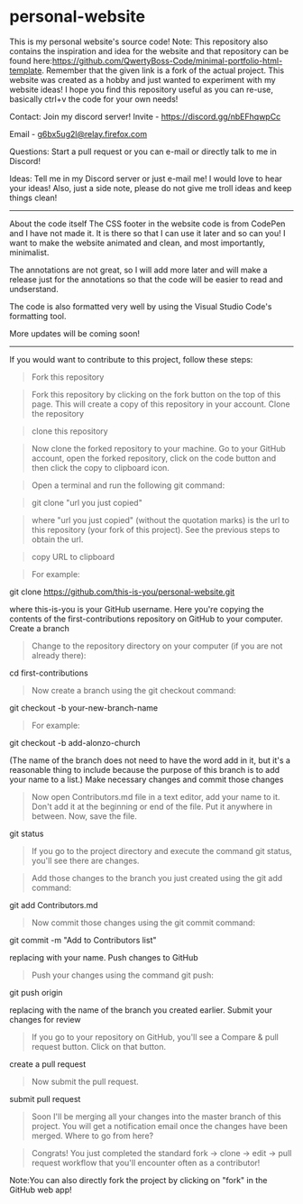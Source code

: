 # personal-website
This is my personal website's source code!
Note:
This repository also contains the inspiration and idea for the website and that repository can be found here:https://github.com/QwertyBoss-Code/minimal-portfolio-html-template. Remember that the given link is a fork of the actual project. 
This website was created as a hobby and just wanted to experiment with my website ideas! I hope you find this repository useful as you can re-use, basically ctrl+v the code for your own needs! 

Contact:
Join my discord server!
Invite - https://discord.gg/nbEFhqwpCc

Email - g6bx5ug2l@relay.firefox.com

Questions:
Start a pull request or you can e-mail or directly talk to me in Discord!

Ideas:
Tell me in my Discord server or just e-mail me! I would love to hear your ideas! Also, just a side note, please do not give me troll ideas and keep things clean!
______________________________________________________________________________________________________________________________________________________________________
About the code itself
The CSS footer in the website code is from CodePen and I have not made it. It is there so that I can use it later and so can you! I want to make the website animated and clean, and most importantly, minimalist. 

The annotations are not great, so I will add more later and will make a release just for the annotations so that the code will be easier to read and undserstand.

The code is also formatted very well by using the Visual Studio Code's formatting tool.

More updates will be coming soon!
______________________________________________________________________________________________________________________________________________________________________
If you would want to contribute to this project, follow these steps:

>Fork this repository

>Fork this repository by clicking on the fork button on the top of this page. This will create a copy of this repository in your account.
Clone the repository

>clone this repository

>Now clone the forked repository to your machine. Go to your GitHub account, open the forked repository, click on the code button and then click the copy to clipboard icon.

>Open a terminal and run the following git command:

>git clone "url you just copied"

>where "url you just copied" (without the quotation marks) is the url to this repository (your fork of this project). See the previous steps to obtain the url.

>copy URL to clipboard

>For example:

git clone https://github.com/this-is-you/personal-website.git

where this-is-you is your GitHub username. Here you're copying the contents of the first-contributions repository on GitHub to your computer.
Create a branch

>Change to the repository directory on your computer (if you are not already there):

cd first-contributions

>Now create a branch using the git checkout command:

git checkout -b your-new-branch-name

>For example:

git checkout -b add-alonzo-church

(The name of the branch does not need to have the word add in it, but it's a reasonable thing to include because the purpose of this branch is to add your name to a list.)
Make necessary changes and commit those changes

>Now open Contributors.md file in a text editor, add your name to it. Don't add it at the beginning or end of the file. Put it anywhere in between. Now, save the file.

git status

>If you go to the project directory and execute the command git status, you'll see there are changes.

>Add those changes to the branch you just created using the git add command:

git add Contributors.md

>Now commit those changes using the git commit command:

git commit -m "Add <your-name> to Contributors list"

replacing <your-name> with your name.
Push changes to GitHub

>Push your changes using the command git push:

git push origin <add-your-branch-name>

replacing <add-your-branch-name> with the name of the branch you created earlier.
Submit your changes for review

>If you go to your repository on GitHub, you'll see a Compare & pull request button. Click on that button.

create a pull request

>Now submit the pull request.

submit pull request

>Soon I'll be merging all your changes into the master branch of this project. You will get a notification email once the changes have been merged.
Where to go from here?

>Congrats! You just completed the standard fork -> clone -> edit -> pull request workflow that you'll encounter often as a contributor!

Note:You can also directly fork the project by clicking on "fork" in the GitHub web app!
